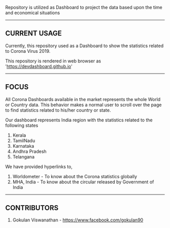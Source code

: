 Repository is utilized as Dashboard to project the data based upon the time and economical situations

-------------
CURRENT USAGE
-------------

Currently, this repository used as a Dashboard to show the statistics related to Corona Virus 2019.

This repository is rendered in web browser as 'https://devdashboard.github.io'

-----
FOCUS
-----

All Corona Dashboards available in the market represents the whole World or Country data.
This behavior makes a normal user to scroll over the page to find statistics related to his/her country or state.

Our dashboard represents India region with the statistics related to the following states

1. Kerala
2. TamilNadu
3. Karnataka
4. Andhra Pradesh
5. Telangana

We have provided hyperlinks to,

1. Worldometer - To know about the Corona statistics globally
2. MHA, India - To know about the circular released by Government of India

------------
CONTRIBUTORS
------------

1. Gokulan Viswanathan - https://www.facebook.com/gokulan90
